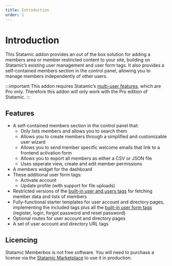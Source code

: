 ```yaml
---
title: Introduction
order: 1
---
```


# Introduction

This Statamic addon provides an out of the box solution for adding a members area or member restricted content to your site, building on Statamic’s existing user management and user form tags. It also provides a self-contained members section in the control panel, allowing you to manage members independently of other users.

:::important
This addon requires Statamic’s [multi-user features](https://statamic.dev/users), which are Pro only. Therefore this addon will only work with the Pro edition of Statamic.
:::

## Features

* A self-contained members section in the control panel that:
	* Only lists members and allows you to search them
	* Allows you to create members through a simplified and customizable user wizard
	* Allows you to send member specific welcome emails that link to a frontend activation form
	* Allows you to export all members as either a CSV or JSON file
	* Uses seperate view, create and edit member permissions
* A members widget for the dashboard
* These additional user form tags:
	* Activate account
	* Update profile (with support for file uploads)
* Restricted versions of the [built-in user and users tags](https://statamic.dev/reference/tags) for fetching member data and lists of members
* Fully-functional starter templates for user account and directory pages, implementing the included tags plus all the [built-in user form tags](https://statamic.dev/reference/tags) (register, login, forgot password and reset password)
* Optional routes for user account and directory pages
* A set of user account and directory URL tags

## Licencing

Statamic Memberbox is not free software. You will need to purchase a license via the [Statamic Marketplace](https://statamic.com/addons/jacksleight/memberbox) to use it in production.